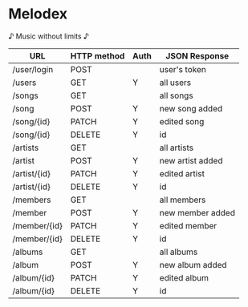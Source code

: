 # Melodex
♪ Music without limits ♪

| URL          | HTTP method | Auth | JSON Response     |
| ------------ | ----------- | ---- | ----------------- |
| /user/login  | POST        |      | user's token      |
| /users       | GET         | Y    | all users         |
| /songs       | GET         |      | all songs         |
| /song        | POST        | Y    | new song added    |
| /song/{id}   | PATCH       | Y    | edited song       |
| /song/{id}   | DELETE      | Y    | id                |
| /artists     | GET         |      | all artists       |
| /artist      | POST        | Y    | new artist added  |
| /artist/{id} | PATCH       | Y    | edited artist     |
| /artist/{id} | DELETE      | Y    | id                |
| /members     | GET         |      | all members       |
| /member      | POST        | Y    | new member added  |
| /member/{id} | PATCH       | Y    | edited member     |
| /member/{id} | DELETE      | Y    | id                |
| /albums      | GET         |      | all albums        |
| /album       | POST        | Y    | new album added   |
| /album/{id}  | PATCH       | Y    | edited album      |
| /album/{id}  | DELETE      | Y    | id                |
